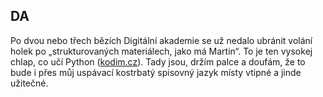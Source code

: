 ## DA

Po dvou nebo třech bězích Digitální akademie se už nedalo ubránit volání holek po „strukturovaných materiálech, jako má Martin“. To je ten vysokej chlap, co učí Python ([kodim.cz](https://kodim.cz/)). Tady jsou, držím palce a doufám, že to bude i přes můj uspávací kostrbatý spisovný jazyk místy vtipné a jinde užitečné.
